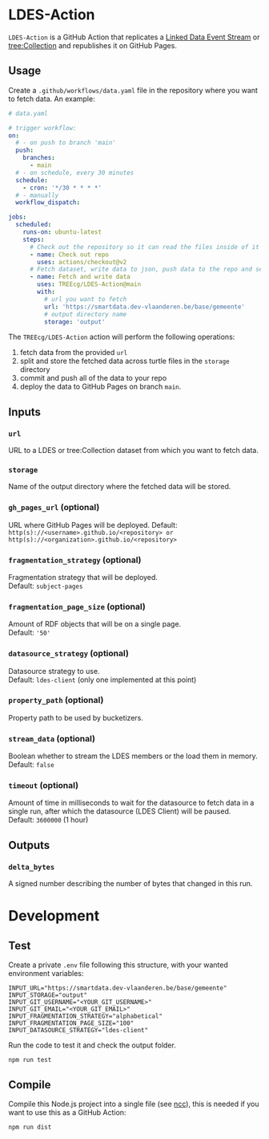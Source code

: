 # LDES-Action

`LDES-Action` is a GitHub Action that replicates a
[Linked Data Event Stream](https://w3id.org/ldes/specification)
or [tree:Collection](https://w3id.org/tree/specification) and republishes it on GitHub Pages.

## Usage

Create a `.github/workflows/data.yaml` file in the repository where you want to fetch data. An example:

```yaml
# data.yaml

# trigger workflow:
on:
  # - on push to branch 'main'
  push:
    branches:
      - main
  # - on schedule, every 30 minutes
  schedule:
    - cron: '*/30 * * * *'
  # - manually 
  workflow_dispatch:

jobs:
  scheduled:
    runs-on: ubuntu-latest
    steps:
      # Check out the repository so it can read the files inside of it and do other operations
      - name: Check out repo
        uses: actions/checkout@v2
      # Fetch dataset, write data to json, push data to the repo and setup GitHub Pages
      - name: Fetch and write data
        uses: TREEcg/LDES-Action@main
        with:
          # url you want to fetch
          url: 'https://smartdata.dev-vlaanderen.be/base/gemeente'
          # output directory name 
          storage: 'output'
```

The `TREEcg/LDES-Action` action will perform the following operations:
1. fetch data from the provided `url`
2. split and store the fetched data across turtle files in the `storage` directory
3. commit and push all of the data to your repo
4. deploy the data to GitHub Pages on branch `main`.

## Inputs

### `url`

URL to a LDES or tree:Collection dataset from which you want to fetch data.

### `storage`

Name of the output directory where the fetched data will be stored.

### `gh_pages_url` (optional)

URL where GitHub Pages will be deployed.
Default: `http(s)://<username>.github.io/<repository> or http(s)://<organization>.github.io/<repository>`

### `fragmentation_strategy` (optional)

Fragmentation strategy that will be deployed.  
Default: `subject-pages`

### `fragmentation_page_size` (optional)

Amount of RDF objects that will be on a single page.  
Default: `'50'`

### `datasource_strategy` (optional)

Datasource strategy to use.  
Default: `ldes-client` (only one implemented at this point)

### `property_path` (optional)

Property path to be used by bucketizers.

### `stream_data` (optional)

Boolean whether to stream the LDES members or the load them in memory.  
Default: `false`

### `timeout` (optional)

Amount of time in milliseconds to wait for the datasource to fetch data in a single run, after which the datasource (LDES Client) will be paused.  
Default: `3600000` (1 hour)

## Outputs

### `delta_bytes`

A signed number describing the number of bytes that changed in this run.

# Development
## Test
Create a private `.env` file following this structure, with your wanted environment variables:

```
INPUT_URL="https://smartdata.dev-vlaanderen.be/base/gemeente"
INPUT_STORAGE="output"
INPUT_GIT_USERNAME="<YOUR_GIT_USERNAME>"
INPUT_GIT_EMAIL="<YOUR_GIT_EMAIL>"
INPUT_FRAGMENTATION_STRATEGY="alphabetical"
INPUT_FRAGMENTATION_PAGE_SIZE="100"
INPUT_DATASOURCE_STRATEGY="ldes-client"
```

Run the code to test it and check the output folder.

`npm run test`

## Compile
Compile this Node.js project into a single file (see [ncc](https://github.com/vercel/ncc)), this is needed if you want to use this as a GitHub Action:

`npm run dist`

